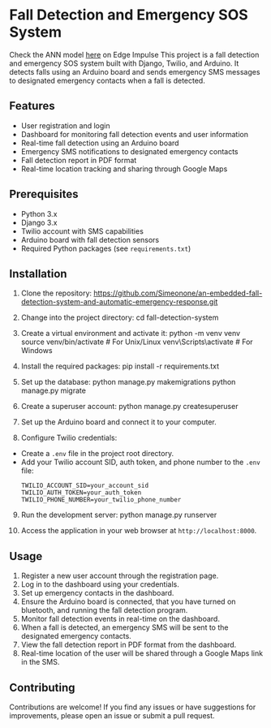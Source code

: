 # Fall Detection and Emergency SOS System
Check the ANN model [here](https://studio.edgeimpulse.com/public/394878/live) on Edge Impulse
This project is a fall detection and emergency SOS system built with Django, Twilio, and Arduino. It detects falls using an Arduino board and sends emergency SMS messages to designated emergency contacts when a fall is detected.

## Features

- User registration and login
- Dashboard for monitoring fall detection events and user information
- Real-time fall detection using an Arduino board
- Emergency SMS notifications to designated emergency contacts
- Fall detection report in PDF format
- Real-time location tracking and sharing through Google Maps

## Prerequisites

- Python 3.x
- Django 3.x
- Twilio account with SMS capabilities
- Arduino board with fall detection sensors
- Required Python packages (see `requirements.txt`)

## Installation

1. Clone the repository:
   https://github.com/Simeonone/an-embedded-fall-detection-system-and-automatic-emergency-response.git
   
3. Change into the project directory:
   cd fall-detection-system
   
4. Create a virtual environment and activate it:
   python -m venv venv
   source venv/bin/activate  # For Unix/Linux
   venv\Scripts\activate  # For Windows
   
5. Install the required packages:
   pip install -r requirements.txt
   
6. Set up the database:
   python manage.py makemigrations
   python manage.py migrate
   
7. Create a superuser account:
   python manage.py createsuperuser

8. Set up the Arduino board and connect it to your computer.

9. Configure Twilio credentials:
- Create a `.env` file in the project root directory.
- Add your Twilio account SID, auth token, and phone number to the `.env` file:
  ```
  TWILIO_ACCOUNT_SID=your_account_sid
  TWILIO_AUTH_TOKEN=your_auth_token
  TWILIO_PHONE_NUMBER=your_twilio_phone_number
  ```

9. Run the development server:
   python manage.py runserver

10. Access the application in your web browser at `http://localhost:8000`.

## Usage

1. Register a new user account through the registration page.
2. Log in to the dashboard using your credentials.
3. Set up emergency contacts in the dashboard.
4. Ensure the Arduino board is connected, that you have turned on bluetooth, and running the fall detection program.
5. Monitor fall detection events in real-time on the dashboard.
6. When a fall is detected, an emergency SMS will be sent to the designated emergency contacts.
7. View the fall detection report in PDF format from the dashboard.
8. Real-time location of the user will be shared through a Google Maps link in the SMS.

## Contributing

Contributions are welcome! If you find any issues or have suggestions for improvements, please open an issue or submit a pull request.
